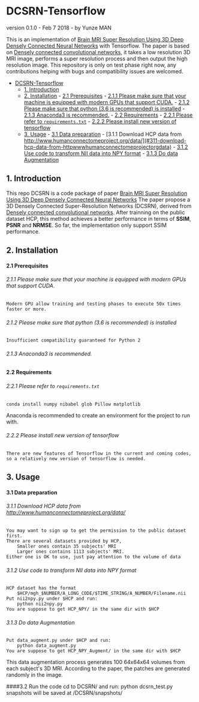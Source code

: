 # DCSRN-Tensorflow
version 0.1.0 - Feb 7 2018 - by Yunze MAN

This is an implementation of [Brain MRI Super Resolution Using 3D Deep Densely Connected Neural Networks](https://arxiv.org/pdf/1801.02728.pdf) with Tensorflow. The paper is based on [Densely connected convolutional networks](https://arxiv.org/pdf/1608.06993.pdf), it takes a low resolution 3D MRI image, performs a super resolution process and then output the high resolution image. This repository is only on test phase right now, any contributions helping with bugs and compatibility issues are welcomed.

- [DCSRN-Tensorflow](#dcsrn-tensorflow)
    - [1. Introduction](#1-introduction)
    - [2. Installation](#2-installation)
            - [2.1 Prerequisites](#21-prerequisites)
                    - [2.1.1 Please make sure that your machine is equipped with modern GPUs that support CUDA.](#211-please-make-sure-that-your-machine-is-equipped-with-modern-gpus-that-support-cuda)
                    - [2.1.2 Please make sure that python (3.6 is recommended) is installed](#212-please-make-sure-that-python-36-is-recommended-is-installed)
                    - [2.1.3 Anaconda3 is recommended.](#213-anaconda3-is-recommended)
            - [2.2 Requirements](#22-requirements)
                    - [2.2.1 Please refer to `requirements.txt`](#221-please-refer-to-requirementstxt)
                    - [2.2.2 Please install new version of tensorflow](#222-please-install-new-version-of-tensorflow)
    - [3. Usage](#3-usage)
            - [3.1 Data preparation](#31-data-preparation)
                    - [3.1.1 Download HCP data from http://www.humanconnectomeproject.org/data/](#311-download-hcp-data-from-httpwwwhumanconnectomeprojectorgdata)
                    - [3.1.2 Use code to transform NII data into NPY format](#312-use-code-to-transform-nii-data-into-npy-format)
                    - [3.1.3 Do data Augmentation](#313-do-data-augmentation)

## 1. Introduction

This repo DCSRN is a code package of paper [Brain MRI Super Resolution Using 3D Deep Densely Connected Neural Networks](https://arxiv.org/pdf/1801.02728.pdf) The paper propose a 3D Densely Connected Super-Resolution Networks (DCSRN), derived from [Densely connected convolutional networks](https://arxiv.org/pdf/1608.06993.pdf). After trainning on the public dataset HCP, this method achieves a better performance in terms of **SSIM**, **PSNR** and **NRMSE**. So far, the implementation only support SSIM performance.

## 2. Installation
#### 2.1 Prerequisites
###### 2.1.1 Please make sure that your machine is equipped with modern GPUs that support CUDA.
    Modern GPU allow training and testing phases to execute 50x times faster or more.
###### 2.1.2 Please make sure that python (3.6 is recommended) is installed 
    Insufficient compatibility guaranteed for Python 2
###### 2.1.3 Anaconda3 is recommended.

#### 2.2 Requirements
###### 2.2.1 Please refer to `requirements.txt`
    conda install numpy nibabel glob Pillow matplotlib
Anaconda is recommended to create an environment for the project to run with.
###### 2.2.2 Please install new version of tensorflow
    There are new features of Tensorflow in the current and coming codes, 
    so a relatively new version of tensorflow is needed.

## 3. Usage

#### 3.1 Data preparation
###### 3.1.1 Download HCP data from http://www.humanconnectomeproject.org/data/
    You may want to sign up to get the permission to the public dataset first.
    There are several datasets provided by HCP,
        Smaller ones contain 35 subjects' MRI
        Larger ones contains 1113 subjects' MRI.
    Either one is OK to use, just pay attention to the volume of data

###### 3.1.2 Use code to transform NII data into NPY format
    HCP dataset has the format
        $HCP/mgh_$NUMBER/A_LONG_CODE/$TIME_STRING/A_NUMBER/Filename.nii
    Put nii2npy.py under $HCP and run: 
        python nii2npy.py
    You are suppose to get HCP_NPY/ in the same dir with $HCP

###### 3.1.3 Do data Augmentation
    Put data_augment.py under $HCP and run:
        python data_augment.py
    You are suppose to get HCP_NPY_Augment/ in the same dir with $HCP
This data augmentation process generates 100 64x64x64 volumes from each subject's 3D MRI. According to the paper, the patches are generated randomly in the image.

####3.2 Run the code
    cd to DCSRN/ and run:
        python dcsrn_test.py
    snapshots will be saved at /DCSRN/snapshots/
